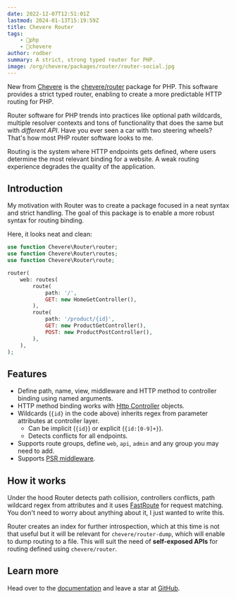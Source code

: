 ```yaml
---
date: 2022-12-07T12:51:01Z
lastmod: 2024-01-13T15:19:59Z
title: Chevere Router
tags:
    - 🐘php
    - 🥑chevere
author: rodber
summary: A strict, strong typed router for PHP.
image: /org/chevere/packages/router/router-social.jpg
---
```


New from [Chevere](https://chevere.org) is the [chevere/router](https://chevere.org/packages/router) package for PHP. This software provides a strict typed router, enabling to create a more predictable HTTP routing for PHP.

Router software for PHP trends into practices like optional path wildcards, multiple resolver contexts and tons of functionality that does the same but with *different API*. Have you ever seen a car with two steering wheels? That's how most PHP router software looks to me.

Routing is the system where HTTP endpoints gets defined, where users determine the most relevant binding for a website. A weak routing experience degrades the quality of the application.

## Introduction

My motivation with Router was to create a package focused in a neat syntax and strict handling. The goal of this package is to enable a more robust syntax for routing binding.

Here, it looks neat and clean:

```php
use function Chevere\Router\router;
use function Chevere\Router\routes;
use function Chevere\Router\route;

router(
    web: routes(
        route(
            path: '/',
            GET: new HomeGetController(),
        ),
        route(
            path: '/product/{id}',
            GET: new ProductGetController(),
            POST: new ProductPostController(),
        ),
    ),
);
```

## Features

* Define path, name, view, middleware and HTTP method to controller binding using named arguments.
* HTTP method binding works with [Http Controller](https://chevere.org/packages/http#controller) objects.
* Wildcards (`{id}` in the code above) inherits regex from parameter attributes at controller layer.
  * Can be implicit (`{id}`) or explicit (`{id:[0-9]+}`).
  * Detects conflicts for all endpoints.
* Supports route groups, define `web`, `api`, `admin` and any group you may need to add.
* Supports [PSR middleware](https://www.php-fig.org/psr/psr-15/).

## How it works

Under the hood Router detects path collision, controllers conflicts, path wildcard regex from attributes and it uses [FastRoute](https://github.com/nikic/FastRoute) for request matching. You don't need to worry about anything about it, I just wanted to write this.

Router creates an index for further introspection, which at this time is not that useful but it will be relevant for `chevere/router-dump`, which will enable to dump routing to a file. This will suit the need of **self-exposed APIs** for routing defined using `chevere/router`.

## Learn more

Head over to the [documentation](https://chevere.org/packages/router) and leave a star at [GitHub](https://github.com/chevere/router).
